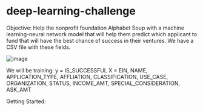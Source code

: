 # deep-learning-challenge

Objective: Help the nonprofit foundation Alphabet Soup with a machine learning-neural network model that will help them predict which applicant to fund that will have the best chance of success in their ventures. We have a CSV file with these fields. 

![image](https://github.com/humaalam11/deep-learning-challenge/assets/130116747/5ef303bf-a785-4aa9-843f-78bea4c3cbb0)

We will be training:
y = IS_SUCCESSFUL
X = EIN, NAME, APPLICATION_TYPE, AFFLIATION, CLASSIFICATION, USE_CASE,
    ORGANIZATION, STATUS, INCOME_AMT, SPECIAL_CONSIDERATION, ASK_AMT

Getting Started:
